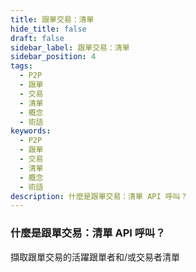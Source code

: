```yaml
---
title: 跟單交易：清單
hide_title: false
draft: false
sidebar_label: 跟單交易：清單
sidebar_position: 4
tags:
  - P2P
  - 跟單
  - 交易
  - 清單
  - 概念
  - 術語
keywords:
  - P2P
  - 跟單
  - 交易
  - 清單
  - 概念
  - 術語
description: 什麼是跟單交易：清單 API 呼叫？
---
```


### 什麼是跟單交易：清單 API 呼叫？

擷取跟單交易的活躍跟單者和/或交易者清單
